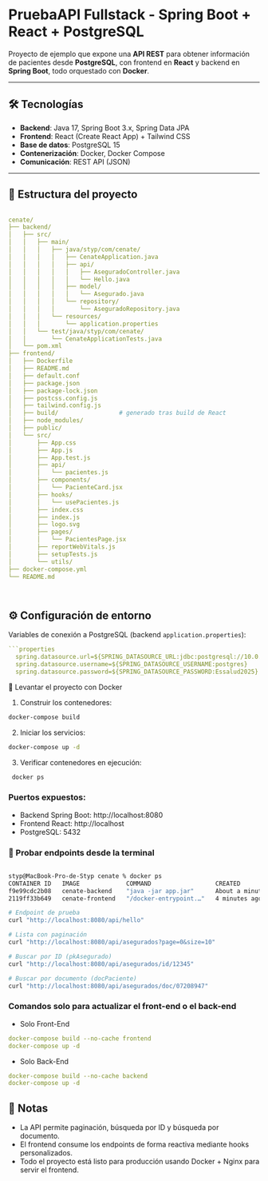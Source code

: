 # PruebaAPI Fullstack - Spring Boot + React + PostgreSQL

Proyecto de ejemplo que expone una **API REST** para obtener información de pacientes desde **PostgreSQL**, con frontend en **React** y backend en **Spring Boot**, todo orquestado con **Docker**.

---

## 🛠 Tecnologías

- **Backend**: Java 17, Spring Boot 3.x, Spring Data JPA
- **Frontend**: React (Create React App) + Tailwind CSS
- **Base de datos**: PostgreSQL 15
- **Contenerización**: Docker, Docker Compose
- **Comunicación**: REST API (JSON)

---

## 📂 Estructura del proyecto

```yaml 

cenate/
├── backend/
│   ├── src/
│   │   ├── main/
│   │   │   ├── java/styp/com/cenate/
│   │   │   │   ├── CenateApplication.java
│   │   │   │   ├── api/
│   │   │   │   │   ├── AseguradoController.java
│   │   │   │   │   └── Hello.java
│   │   │   │   ├── model/
│   │   │   │   │   └── Asegurado.java
│   │   │   │   └── repository/
│   │   │   │       └── AseguradoRepository.java
│   │   │   └── resources/
│   │   │       └── application.properties
│   │   └── test/java/styp/com/cenate/
│   │       └── CenateApplicationTests.java
│   └── pom.xml
├── frontend/
│   ├── Dockerfile
│   ├── README.md
│   ├── default.conf
│   ├── package.json
│   ├── package-lock.json
│   ├── postcss.config.js
│   ├── tailwind.config.js
│   ├── build/                 # generado tras build de React
│   ├── node_modules/
│   ├── public/
│   └── src/
│       ├── App.css
│       ├── App.js
│       ├── App.test.js
│       ├── api/
│       │   └── pacientes.js
│       ├── components/
│       │   └── PacienteCard.jsx
│       ├── hooks/
│       │   └── usePacientes.js
│       ├── index.css
│       ├── index.js
│       ├── logo.svg
│       ├── pages/
│       │   └── PacientesPage.jsx
│       ├── reportWebVitals.js
│       ├── setupTests.js
│       └── utils/
├── docker-compose.yml
└── README.md




```
## ⚙️ Configuración de entorno

Variables de conexión a PostgreSQL (backend `application.properties`):

```yaml
```properties
  spring.datasource.url=${SPRING_DATASOURCE_URL:jdbc:postgresql://10.0.89.13:5432/maestro_cenate}
  spring.datasource.username=${SPRING_DATASOURCE_USERNAME:postgres}
  spring.datasource.password=${SPRING_DATASOURCE_PASSWORD:Essalud2025}

```
🚀 Levantar el proyecto con Docker

1. Construir los contenedores:
```bash
docker-compose build
```

2. Iniciar los servicios:

```bash
docker-compose up -d
```

3.  Verificar contenedores en ejecución:
```bash
 docker ps
```

### Puertos expuestos:

- Backend Spring Boot: http://localhost:8080
- Frontend React: http://localhost
- PostgreSQL: 5432


### 🔗 Probar endpoints desde la terminal

```bash

styp@MacBook-Pro-de-Styp cenate % docker ps
CONTAINER ID   IMAGE             COMMAND                  CREATED              STATUS              PORTS                    NAMES
f9e99cdc2b08   cenate-backend    "java -jar app.jar"      About a minute ago   Up About a minute   0.0.0.0:8080->8080/tcp   cenate-backend
2119ff33b649   cenate-frontend   "/docker-entrypoint.…"   4 minutes ago        Up 4 minutes        0.0.0.0:80->80/tcp       cenate-frontend

# Endpoint de prueba
curl "http://localhost:8080/api/hello"

# Lista con paginación
curl "http://localhost:8080/api/asegurados?page=0&size=10"

# Buscar por ID (pkAsegurado)
curl "http://localhost:8080/api/asegurados/id/12345"

# Buscar por documento (docPaciente)
curl "http://localhost:8080/api/asegurados/doc/07208947"


```

### Comandos solo para actualizar el front-end o el back-end

- Solo Front-End
```yaml
docker-compose build --no-cache frontend                                                                                 
docker-compose up -d
```
- Solo Back-End
```yaml
docker-compose build --no-cache backend                                                                                 
docker-compose up -d
```

## 📌 Notas

- La API permite paginación, búsqueda por ID y búsqueda por documento.
- El frontend consume los endpoints de forma reactiva mediante hooks personalizados.
- Todo el proyecto está listo para producción usando Docker + Nginx para servir el frontend.